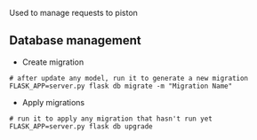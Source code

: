 Used to manage requests to piston

## Database management

- Create migration

```shell
# after update any model, run it to generate a new migration
FLASK_APP=server.py flask db migrate -m "Migration Name"
```

- Apply migrations

```shell
# run it to apply any migration that hasn't run yet
FLASK_APP=server.py flask db upgrade
```
